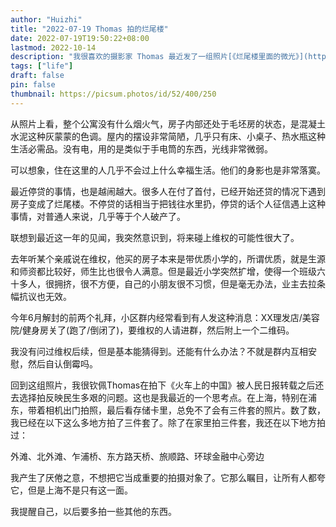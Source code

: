 ```yaml
---
author: "Huizhi"
title: "2022-07-19 Thomas 拍的烂尾楼"
date: 2022-07-19T19:50:22+08:00 
lastmod: 2022-10-14
description: "我很喜欢的摄影家 Thomas 最近发了一组照片[《烂尾楼里面的微光》](https://mp.weixin.qq.com/s/0fXR0oElN94qWOQdw3L6oQ) ，拍的是西安的两幢烂尾楼，这两幢楼都烂尾好几年了，没有人管。可能是迫于生存压力，某些业主在没通水电的情况下依然住进去了。"
tags: ["life"]
draft: false
pin: false
thumbnail: https://picsum.photos/id/52/400/250
---
```



从照片上看，整个公寓没有什么烟火气，房子内部还处于毛坯房的状态，是混凝土水泥这种灰蒙蒙的色调。屋内的摆设非常简陋，几乎只有床、小桌子、热水瓶这种生活必需品。没有电，用的是类似于手电筒的东西，光线非常微弱。

可以想象，住在这里的人几乎不会过上什么幸福生活。他们的身影也是非常落寞。

最近停贷的事情，也是越闹越大。很多人在付了首付，已经开始还贷的情况下遇到房子变成了烂尾楼。不停贷的话相当于把钱往水里扔，停贷的话个人征信遇上这种事情，对普通人来说，几乎等于个人破产了。

联想到最近这一年的见闻，我突然意识到，将来碰上维权的可能性很大了。

去年听某个亲戚说在维权，他买的房子本来是带优质小学的，所谓优质，就是生源和师资都比较好，师生比也很令人满意。但是最近小学突然扩增，使得一个班级六十多人，很拥挤，很不方便，自己的小朋友很不习惯，但是毫无办法，业主去拉条幅抗议也无效。

今年6月解封的前两个礼拜，小区群内经常看到有人发这种消息：XX理发店/美容院/健身房关了(跑了/倒闭了)，要维权的人请进群，然后附上一个二维码。

我没有问过维权后续，但是基本能猜得到。还能有什么办法？不就是群内互相安慰，然后自认倒霉吗。

回到这组照片，我很钦佩Thomas在拍下《火车上的中国》被人民日报转载之后还去选择拍反映民生多艰的问题。这也是我最近的一个思考点。在上海，特别在浦东，带着相机出门拍照，最后看存储卡里，总免不了会有三件套的照片。数了数，我已经在以下这么多地方拍了三件套了。除了在家里拍三件套，我还在以下地方拍过：

外滩、北外滩、乍浦桥、东方路天桥、旅顺路、环球金融中心旁边

我产生了厌倦之意，不想把它当成重要的拍摄对象了。它那么瞩目，让所有人都夸它，但是上海不是只有这一面。

我提醒自己，以后要多拍一些其他的东西。